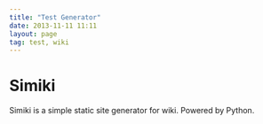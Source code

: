 ```yaml
---
title: "Test Generator"
date: 2013-11-11 11:11
layout: page
tag: test, wiki
---
```


# Simiki #

Simiki is a simple static site generator for wiki. Powered by Python.
